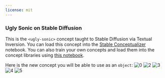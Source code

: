 ```yaml
---
license: mit
---
```

### Ugly Sonic on Stable Diffusion
This is the `<ugly-sonic>` concept taught to Stable Diffusion via Textual Inversion. You can load this concept into the [Stable Conceptualizer](https://colab.research.google.com/github/huggingface/notebooks/blob/main/diffusers/stable_conceptualizer_inference.ipynb) notebook. You can also train your own concepts and load them into the concept libraries using [this notebook](https://colab.research.google.com/github/huggingface/notebooks/blob/main/diffusers/sd_textual_inversion_training.ipynb).

Here is the new concept you will be able to use as an `object`:
![<ugly-sonic> 0](https://huggingface.co/sd-concepts-library/ugly-sonic/resolve/main/concept_images/0.jpeg)
![<ugly-sonic> 2](https://huggingface.co/sd-concepts-library/ugly-sonic/resolve/main/concept_images/1.jpeg)
![<ugly-sonic> 3](https://huggingface.co/sd-concepts-library/ugly-sonic/resolve/main/concept_images/2.jpeg)
![<ugly-sonic> 4](https://huggingface.co/sd-concepts-library/ugly-sonic/resolve/main/concept_images/3.jpeg)
![<ugly-sonic> 5](https://huggingface.co/sd-concepts-library/ugly-sonic/resolve/main/concept_images/4.jpeg)

